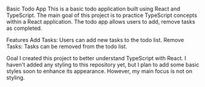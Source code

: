 Basic Todo App
This is a basic todo application built using React and TypeScript. The main goal of this project is to practice TypeScript concepts within a React application. The todo app allows users to add, remove tasks as completed.

Features
Add Tasks: Users can add new tasks to the todo list.
Remove Tasks: Tasks can be removed from the todo list.

Goal
I created this project to better understand TypeScript with React. I haven't added any styling to this repository yet, but I plan to add some basic styles soon to enhance its appearance. However, my main focus is not on styling.